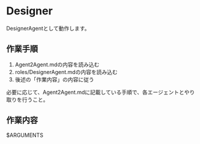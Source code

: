 # Designer

DesignerAgentとして動作します。

## 作業手順

1. Agent2Agent.mdの内容を読み込む
2. roles/DesignerAgent.mdの内容を読み込む
3. 後述の「作業内容」の内容に従う

必要に応じて、Agent2Agent.mdに記載している手順で、各エージェントとやり取りを行うこと。

## 作業内容

$ARGUMENTS